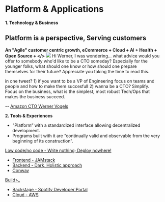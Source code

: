 # Platform & Applications

**1. Technology & Business**
## Platform is a perspective, Serving customers 

**An "Agile" customer centric growth, eCommerce + Cloud + AI + Health + Open Source + </>**
![](https://github.com/ankumar/Architecture/blob/master/images/Werner.png)
Hi Werner, I was wondering... what advice would you offer to somebody who'd like to be a CTO someday? Especially for the younger folks, what should one know or how should one prepare themselves for their future? Appreciate you taking the time to read this.

in one tweet? 1) if you want to be a VP of Engineering focus on teams and people and how to make them succesfull 2) wanna be a CTO? Simplify.  Focus on the business, what is the simplest, most robust Tech/Ops that makes the business succeed.

-- [Amazon CTO Werner Vogels](https://queue.acm.org/detail.cfm?id=1142065)

**2. Tools & Experiences**
* "Platform” with a standardized interface allowing decentralized development.
* Programs built with it are “continually valid and observable from the very beginning of its construction”.

[Low code/no code - Write nothing; Deploy nowhere!](https://twitter.com/kelseyhightower/status/961026365146320896)
* [Frontend - JAMstack](https://snipcart.com/blog/jamstack)
* [Backend - Dark, Holistic approach](https://medium.com/darklang/the-design-of-dark-59f5d38e52d2)
* [Conway](https://twitter.com/conways_law/status/1238539198203822081)

[Build>_](https://github.com/ankumar/Architecture/blob/master/Patterns/Stuff.md)
* [Backstage - Spotify Developer Portal](https://labs.spotify.com/2020/04/21/how-we-use-backstage-at-spotify/)
* [Cloud - AWS](https://aws.amazon.com/amplify/)


